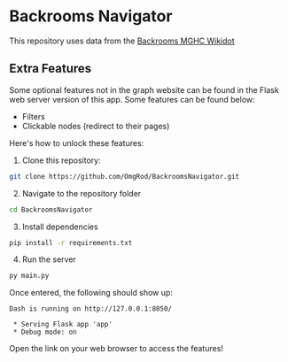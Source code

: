 # Backrooms Navigator

This repository uses data from the [Backrooms MGHC Wikidot](http://backrooms-mghc.wikidot.com)

## Extra Features

Some optional features not in the graph website can be found in the Flask web server version of this app. Some features can be found below:

- Filters
- Clickable nodes (redirect to their pages)

Here's how to unlock these features:

1. Clone this repository:

```sh
git clone https://github.com/OmgRod/BackroomsNavigator.git
```

2. Navigate to the repository folder

```sh
cd BackroomsNavigator
```

3. Install dependencies

```sh
pip install -r requirements.txt
```

4. Run the server

```sh
py main.py
```

Once entered, the following should show up:

```
Dash is running on http://127.0.0.1:8050/

 * Serving Flask app 'app'
 * Debug mode: on
```

Open the link on your web browser to access the features!